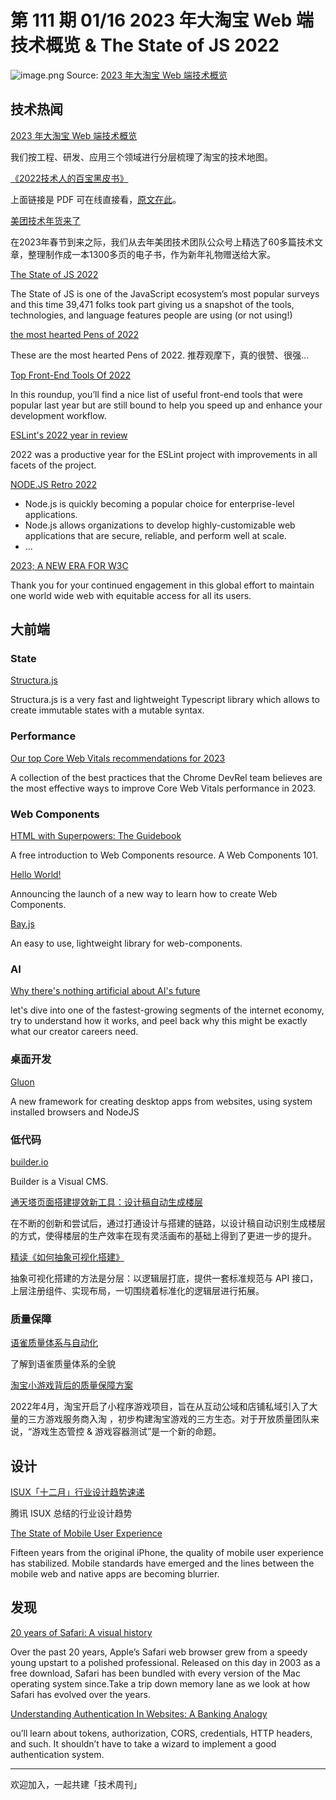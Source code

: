 # 第 111 期 01/16 2023 年大淘宝 Web 端技术概览 & The State of JS 2022

![image.png](https://cdn.staticaly.com/gh/luckybai/static@main/weekly/image-(4).5drlm4vih1c0.webp)
Source: [2023 年大淘宝 Web 端技术概览](https://mp.weixin.qq.com/s/9JCqhRh2cIkyXEAOLI6N5Q)

## 技术热闻
[2023 年大淘宝 Web 端技术概览](https://mp.weixin.qq.com/s/9JCqhRh2cIkyXEAOLI6N5Q)

我们按工程、研发、应用三个领域进行分层梳理了淘宝的技术地图。

[《2022技术人的百宝黑皮书》](https://tb-tech.oss-cn-hangzhou.aliyuncs.com/The%20Complete%20Works%20of%20Tao%20Technology%202022.pdf)

上面链接是 PDF 可在线直接看，[原文在此](https://mp.weixin.qq.com/s/yTOTQaQQYRez3XTUI0AekQ)。

[美团技术年货来了](https://tech.meituan.com/2023/01/13/2022-spring-festival-present.html)

在2023年春节到来之际，我们从去年美团技术团队公众号上精选了60多篇技术文章，整理制作成一本1300多页的电子书，作为新年礼物赠送给大家。

[The State of JS 2022](https://2022.stateofjs.com/)

The State of JS is one of the JavaScript ecosystem’s most popular surveys and this time 39,471 folks took part giving us a snapshot of the tools, technologies, and language features people are using (or not using!)

[the most hearted Pens of 2022](https://codepen.io/2022/popular/pens)

These are the most hearted Pens of 2022. 推荐观摩下，真的很赞、很强...

[Top Front-End Tools Of 2022](https://www.smashingmagazine.com/2023/01/top-frontend-tools-2022/)

In this roundup, you’ll find a nice list of useful front-end tools that were popular last year but are still bound to help you speed up and enhance your development workflow.

[ESLint's 2022 year in review](https://eslint.org/blog/2023/01/eslint-2022-year-review/)

2022 was a productive year for the ESLint project with improvements in all facets of the project.

[NODE.JS Retro 2022](https://nodesource.com/blog/Nodejs-Retro-2022)


- Node.js is quickly becoming a popular choice for enterprise-level applications.
- Node.js allows organizations to develop highly-customizable web applications that are secure, reliable, and perform well at scale.
- ...

[2023; A NEW ERA FOR W3C](https://www.w3.org/blog/2023/01/2023-a-new-era-for-w3c/)

Thank you for your continued engagement in this global effort to maintain one world wide web with equitable access for all its users.

## 大前端
### State
[Structura.js](https://giusepperaso.github.io/structura.js/)

Structura.js is a very fast and lightweight Typescript library which allows to create immutable states with a mutable syntax.

### Performance
[Our top Core Web Vitals recommendations for 2023](https://web.dev/top-cwv-2023/)

A collection of the best practices that the Chrome DevRel team believes are the most effective ways to improve Core Web Vitals performance in 2023.

### Web Components
[HTML with Superpowers: The Guidebook](https://daverupert.com/2023/01/html-with-superpowers-the-guidebook/)

A free introduction to Web Components resource. A Web Components 101.

[Hello World!](https://webcomponents.guide/blog/introducing-webcomponents-guide/)

Announcing the launch of a new way to learn how to create Web Components.

[Bay.js](https://bayjs.org/)

An easy to use, lightweight library for web-components.

### AI
[Why there's nothing artificial about AI's future](https://ghost.org/resources/nothing-artificial-about-ai-future/)

let's dive into one of the fastest-growing segments of the internet economy, try to understand how it works, and peel back why this might be exactly what our creator careers need.

### 桌面开发
[Gluon](https://gluonjs.org/)

A new framework for creating desktop apps from websites, using system installed browsers and NodeJS

### 低代码
[builder.io](https://www.builder.io/)

Builder is a Visual CMS.

[通天塔页面搭建提效新工具：设计稿自动生成楼层](https://mp.weixin.qq.com/s/kXjao7c24z3fYUxIc7Hy0A)

在不断的创新和尝试后，通过打通设计与搭建的链路，以设计稿自动识别生成楼层的方式，使得楼层的生产效率在现有灵活画布的基础上得到了更进一步的提升。

[精读《如何抽象可视化搭建》](https://mp.weixin.qq.com/s/i2OFUFOXg5fE85P3FW2wjA)

抽象可视化搭建的方法是分层：以逻辑层打底，提供一套标准规范与 API 接口，上层注册组件、实现布局，一切围绕着标准化的逻辑层进行拓展。

### 质量保障
[语雀质量体系与自动化](https://mp.weixin.qq.com/s/5zct0QJeLAg2mPzg3iqDGg)

了解到语雀质量体系的全貌

[淘宝小游戏背后的质量保障方案](https://mp.weixin.qq.com/s/6QU12dXGciHM-D1_GUvvuw)

2022年4月，淘宝开启了小程序游戏项目，旨在从互动公域和店铺私域引入了大量的三方游戏服务商入淘 ，初步构建淘宝游戏的三方生态。对于开放质量团队来说，“游戏生态管控 & 游戏容器测试”是一个新的命题。

## 设计
[ISUX「十二月」行业设计趋势速递](https://mp.weixin.qq.com/s/sBngAsX_8-iTYkObzeMK0Q)

腾讯 ISUX 总结的行业设计趋势

[The State of Mobile User Experience](https://www.nngroup.com/articles/state-mobile-ux/)

Fifteen years from the original iPhone, the quality of mobile user experience has stabilized. Mobile standards have emerged and the lines between the mobile web and native apps are becoming blurrier.

## 发现
[20 years of Safari: A visual history](https://www.cultofmac.com/801831/20-years-of-safari-visual-history/)

Over the past 20 years, Apple’s Safari web browser grew from a speedy young upstart to a polished professional. Released on this day in 2003 as a free download, Safari has been bundled with every version of the Mac operating system since.Take a trip down memory lane as we look at how Safari has evolved over the years.

[Understanding Authentication In Websites: A Banking Analogy](https://www.smashingmagazine.com/2023/01/authentication-websites-banking-analogy/)

ou’ll learn about tokens, authorization, CORS, credentials, HTTP headers, and such. It shouldn’t have to take a wizard to implement a good authentication system.

---

欢迎加入，一起共建「技术周刊」

